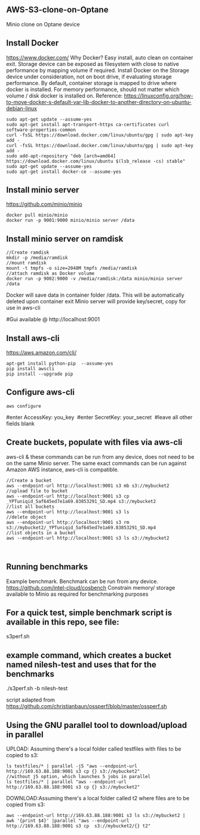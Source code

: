 ## AWS-S3-clone-on-Optane
Minio clone on Optane device

## Install Docker 
https://www.docker.com/
Why Docker? Easy install, auto clean on container exit. Storage device can be exposed as filesystem with close to native performance by mapping volume if required.
Install Docker on the Storage device under consideration, not on boot drive, if evaluating storage performance. By default, container
storage is mapped to drive where docker is installed.
For memory performance, should not matter which volume / disk docker is installed on.
Reference: https://linuxconfig.org/how-to-move-docker-s-default-var-lib-docker-to-another-directory-on-ubuntu-debian-linux
```
sudo apt-get update --assume-yes
sudo apt-get install apt-transport-https ca-certificates curl software-properties-common
curl -fsSL https://download.docker.com/linux/ubuntu/gpg | sudo apt-key add -
curl -fsSL https://download.docker.com/linux/ubuntu/gpg | sudo apt-key add -
sudo add-apt-repository "deb [arch=amd64] https://download.docker.com/linux/ubuntu $(lsb_release -cs) stable"
sudo apt-get update --assume-yes
sudo apt-get install docker-ce --assume-yes
```
## Install minio server
https://github.com/minio/minio
```
docker pull minio/minio
docker run -p 9001:9000 minio/minio server /data
```

## Install minio server on ramdisk
```
//Create ramdisk
mkdir -p /media/ramdisk
//mount ramdisk
mount -t tmpfs -o size=2048M tmpfs /media/ramdisk
//attach ramdisk as Docker volume
docker run -p 9002:9000 -v /media/ramdisk:/data minio/minio server /data
```

Docker will save data in container folder /data. This will be automatically deleted upon container exit
Minio server will provide key/secret, copy for use in aws-cli

#Gui available @ http://localhost:9001

## Install aws-cli
https://aws.amazon.com/cli/
```
apt‑get install python‑pip  --assume-yes
pip install awscli
pip install ‑‑upgrade pip  
```
## Configure aws-cli
```
aws configure
```
#enter AccessKey: you_key 
#enter SecretKey: your_secret 
#leave all other fields blank

## Create buckets, populate with files via aws-cli
aws-cli & these commands can be run from any device, does not need to be on the same Minio server. The same exact commands can be run
against Amazon AWS instance, aws-cli is compatible.
```
//Create a bucket
aws ‑‑endpoint‑url http://localhost:9001 s3 mb s3://mybucket2 
//upload file to bucket
aws --endpoint-url http://localhost:9001 s3 cp _YPTuniqid_5af645ed7e1a69.83853291_SD.mp4 s3://mybucket2
//list all buckets
aws --endpoint-url http://localhost:9001 s3 ls 
//delete object
aws --endpoint-url http://localhost:9001 s3 rm s3://mybucket2/_YPTuniqid_5af645ed7e1a69.83853291_SD.mp4
//list objects in a bucket
aws --endpoint-url http://localhost:9001 s3 ls s3://mybucket2



```

## Running benchmarks
Example benchmark. Benchmark can be run from any device.
https://github.com/intel-cloud/cosbench
Constrain memory/ storage available to Minio as required for benchmarking purposes

## For a quick test, simple benchmark script is available in this repo, see file:
s3perf.sh

## example command, which creates a bucket named nilesh-test and uses that for the benchmarks
./s3perf.sh -b nilesh-test

script adapted from https://github.com/christianbaun/ossperf/blob/master/ossperf.sh

## Using the GNU parallel tool to download/upload in parallel
UPLOAD: Assuming there's a local folder called testfiles with files to be copied to s3:
```
ls testfiles/* | parallel -j5 "aws --endpoint-url http://169.63.88.188:9001 s3 cp {} s3://mybucket2"
//without j5 option, which launches 5 jobs in parallel
ls testfiles/* | parallel "aws --endpoint-url http://169.63.88.188:9001 s3 cp {} s3://mybucket2"
```
DOWNLOAD:Assuming there's a local folder called t2 where files are to be copied from s3:
```
aws --endpoint-url http://169.63.88.188:9001 s3 ls s3://mybucket2 | awk '{print $4}' |parallel "aws --endpoint-url http://169.63.88.188:9001 s3 cp  s3://mybucket2/{} t2"
```


